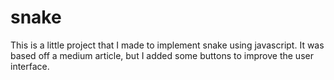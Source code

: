 # snake

This is a little project that I made to implement snake using javascript.
It was based off a medium article, but I added some buttons to improve the user interface.
